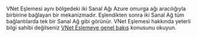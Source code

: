 VNet Eşlemesi aynı bölgedeki iki Sanal Ağı Azure omurga ağı aracılığıyla birbirine bağlayan bir mekanizmadır. Eşlendikten sonra iki Sanal Ağ tüm bağlantılarda tek bir Sanal Ağ gibi görünür. VNet Eşlemesi hakkında yeterli bilgi sahibi değilseniz [VNet Eşlemeye genel bakış](../articles/virtual-network/virtual-network-peering-overview.md) konusunu okuyun.



<!--HONumber=Nov16_HO2-->


